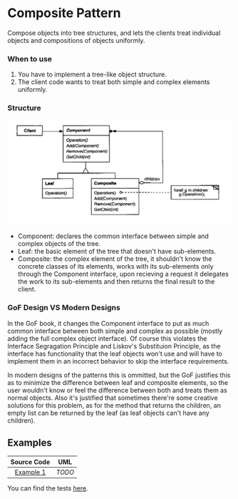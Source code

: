 # Composite Pattern

Compose objects into tree structures, and lets the clients treat individual objects and compositions of objects uniformly.

### When to use

1. You have to implement a tree-like object structure.
2. The client code wants to treat both simple and complex elements uniformly.

### Structure

<p align="center">
  <img src="figures/figure_1.png">
</p>

- Component: declares the common interface between simple and complex objects of the tree.
- Leaf: the basic element of the tree that doesn't have sub-elements.
- Composite: the complex element of the tree, it shouldn't know the concrete classes of its elements, works with its sub-elements only through the Component interface, upon recieving a request it delegates the work to its sub-elements and then returns the final result to the client.

### GoF Design VS Modern Designs

In the GoF book, it changes the Component interface to put as much common interface between both simple and complex as possible (mostly adding the full complex object interface). Of course this violates the Interface Segragation Principle and Liskov's Substituion Principle, as the interface has functionality that the leaf objects won't use and will have to implement them in an incorrect behavior to skip the interface requirements.

In modern designs of the patterns this is ommitted, but the GoF justifies this as to minimize the difference between leaf and composite elements, so the user wouldn't know or feel the difference between both and treats them as normal objects. Also it's justified that sometimes there're some creative solutions for this problem, as for the method that returns the children, an empty list can be returned by the leaf (as leaf objects can't have any children).

## Examples

|        Source Code        |  UML   |
| :-----------------------: | :----: |
| [Example 1](example_1.ts) | _TODO_ |

You can find the tests [here](index.test.ts).